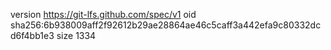 version https://git-lfs.github.com/spec/v1
oid sha256:6b938009aff2f92612b29ae28864ae46c5caff3a442efa9c80332dcd6f4bb1e3
size 1334

